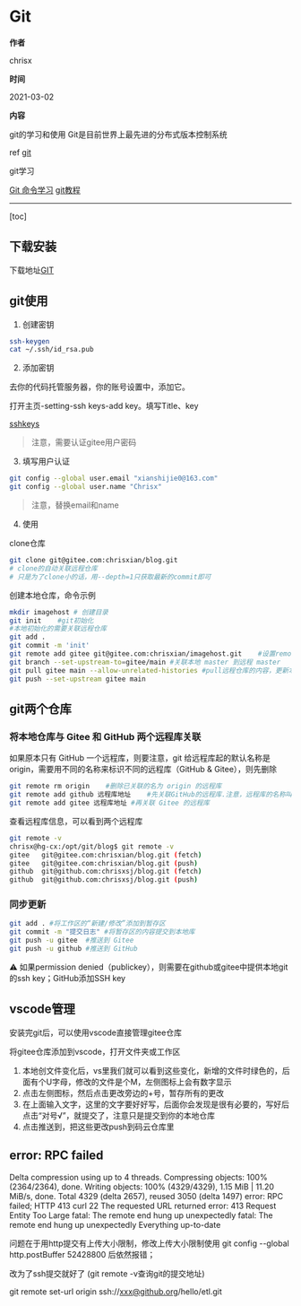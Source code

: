 # Git

**作者**

chrisx

**时间**

2021-03-02

**内容**

git的学习和使用
Git是目前世界上最先进的分布式版本控制系统

ref [git](https://git-scm.com/doc)

git学习

[Git 命令学习](https://oschina.gitee.io/learn-git-branching)
[git教程](https://www.liaoxuefeng.com/wiki/896043488029600)

---

[toc]

## 下载安装

下载地址[GIT](https://git-scm.com/download/)

## git使用

1. 创建密钥

```sh
ssh-keygen
cat ~/.ssh/id_rsa.pub

```

2. 添加密钥

去你的代码托管服务器，你的账号设置中，添加它。

打开主页-setting-ssh keys-add key。填写Title、key

[sshkeys](https://gitee.com/profile/sshkeys)

> 注意，需要认证gitee用户密码

3. 填写用户认证

```sh
git config --global user.email "xianshijie0@163.com"
git config --global user.name "Chrisx"

```

> 注意，替换email和name

4. 使用

clone仓库

```sh
git clone git@gitee.com:chrisxian/blog.git 
# clone的自动关联远程仓库
# 只是为了clone小的话，用--depth=1只获取最新的commit即可
```

创建本地仓库，命令示例

```sh
mkdir imagehost # 创建目录
git init    #git初始化
#本地初始化的需要关联远程仓库
git add .
git commit -m 'init'
git remote add gitee git@gitee.com:chrisxian/imagehost.git    #设置remote地址
git branch --set-upstream-to=gitee/main #关联本地 master 到远程 master
git pull gitee main --allow-unrelated-histories #pull远程仓库的内容，更新本地仓库，使用–allow-unrelated-histories忽略本地仓库和远程仓库的无关性，强行合并（关键）：
git push --set-upstream gitee main
```

## git两个仓库

### 将本地仓库与 Gitee 和 GitHub 两个远程库关联

如果原本只有 GitHub 一个远程库，则要注意，git 给远程库起的默认名称是 origin，需要用不同的名称来标识不同的远程库（GitHub & Gitee），则先删除

```sh
git remote rm origin    #删除已关联的名为 origin 的远程库
git remote add github 远程库地址    #先关联GitHub的远程库.注意，远程库的名称叫 github，不叫 origin 了。
git remote add gitee 远程库地址 #再关联 Gitee 的远程库

```

查看远程库信息，可以看到两个远程库

```sh
git remote -v
chrisx@hg-cx:/opt/git/blog$ git remote -v
gitee   git@gitee.com:chrisxian/blog.git (fetch)
gitee   git@gitee.com:chrisxian/blog.git (push)
github  git@github.com:chrisxsj/blog.git (fetch)
github  git@github.com:chrisxsj/blog.git (push)

```

### 同步更新

```sh
git add . #将工作区的“新建/修改”添加到暂存区
git commit -m "提交日志" #将暂存区的内容提交到本地库
git push -u gitee  #推送到 Gitee
git push -u github #推送到 GitHub

```

:warning: 如果permission denied（publickey），则需要在github或gitee中提供本地git的ssh key；GitHub添加SSH key

## vscode管理

安装完git后，可以使用vscode直接管理gitee仓库

将gitee仓库添加到vscode，打开文件夹或工作区

1. 本地创文件变化后，vs里我们就可以看到这些变化，新增的文件时绿色的，后面有个U字母，修改的文件是个M，左侧图标上会有数字显示
2. 点击左侧图标，然后点击更改旁边的+号，暂存所有的更改
3. 在上面输入文字，这里的文字要好好写，后面你会发现是很有必要的，写好后点击“对号√”，就提交了，注意只是提交到你的本地仓库
4. 点击推送到，把这些更改push到码云仓库里

## error: RPC failed

Delta compression using up to 4 threads.
Compressing objects: 100% (2364/2364), done.
Writing objects: 100% (4329/4329), 1.15 MiB | 11.20 MiB/s, done.
Total 4329 (delta 2657), reused 3050 (delta 1497)
error: RPC failed; HTTP 413 curl 22 The requested URL returned error: 413 Request Entity Too Large
fatal: The remote end hung up unexpectedly
fatal: The remote end hung up unexpectedly
Everything up-to-date

问题在于用http提交有上传大小限制，修改上传大小限制使用 git config --global http.postBuffer 52428800 后依然报错；

改为了ssh提交就好了 (git remote -v查询git的提交地址)

git remote set-url origin ssh://xxx@github.org/hello/etl.git